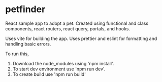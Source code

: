 # petfinder
React sample app to adopt a pet. Created using functional and class components, react routers, react query, portals, and hooks.

Uses vite for building the app.
Uses prettier and eslint for formatting and handling basic errors.

To run this, 
1. Download the node_modules using 'npm install'.
2. To start dev environment use 'npm run dev'.
3. To create build use 'npm run build'
